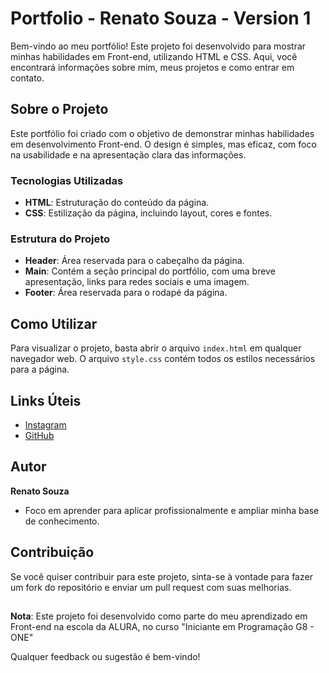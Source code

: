 # Portfolio - Renato Souza - Version 1

Bem-vindo ao meu portfólio! Este projeto foi desenvolvido para mostrar minhas habilidades em Front-end, utilizando HTML e CSS. Aqui, você encontrará informações sobre mim, meus projetos e como entrar em contato.

## Sobre o Projeto

Este portfólio foi criado com o objetivo de demonstrar minhas habilidades em desenvolvimento Front-end. O design é simples, mas eficaz, com foco na usabilidade e na apresentação clara das informações.

### Tecnologias Utilizadas

- **HTML**: Estruturação do conteúdo da página.
- **CSS**: Estilização da página, incluindo layout, cores e fontes.

### Estrutura do Projeto

- **Header**: Área reservada para o cabeçalho da página.
- **Main**: Contém a seção principal do portfólio, com uma breve apresentação, links para redes sociais e uma imagem.
- **Footer**: Área reservada para o rodapé da página.

## Como Utilizar

Para visualizar o projeto, basta abrir o arquivo `index.html` em qualquer navegador web. O arquivo `style.css` contém todos os estilos necessários para a página.

## Links Úteis

- [Instagram](https://www.instagram.com/renatohsouzaa/)
- [GitHub](https://github.com/Renatohsouza)

## Autor

**Renato Souza**

- Foco em aprender para aplicar profissionalmente e ampliar minha base de conhecimento.

## Contribuição

Se você quiser contribuir para este projeto, sinta-se à vontade para fazer um fork do repositório e enviar um pull request com suas melhorias.

##

**Nota**: Este projeto foi desenvolvido como parte do meu aprendizado em Front-end na escola da ALURA, no curso "Iniciante em Programação G8 - ONE"

Qualquer feedback ou sugestão é bem-vindo!
